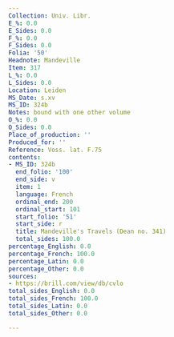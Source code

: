 ```yaml
---
Collection: Univ. Libr.
E_%: 0.0
E_Sides: 0.0
F_%: 0.0
F_Sides: 0.0
Folia: '50'
Headnote: Mandeville
Item: 317
L_%: 0.0
L_Sides: 0.0
Location: Leiden
MS_Date: s.xv
MS_ID: 324b
Notes: bound with one other volume
O_%: 0.0
O_Sides: 0.0
Place_of_production: ''
Produced_for: ''
Reference: Voss. lat. F.75
contents:
- MS_ID: 324b
  end_folio: '100'
  end_side: v
  item: 1
  language: French
  ordinal_end: 200
  ordinal_start: 101
  start_folio: '51'
  start_side: r
  title: Mandeville's Travels (Dean no. 341)
  total_sides: 100.0
percentage_English: 0.0
percentage_French: 100.0
percentage_Latin: 0.0
percentage_Other: 0.0
sources:
- https://brill.com/view/db/cvlo
total_sides_English: 0.0
total_sides_French: 100.0
total_sides_Latin: 0.0
total_sides_Other: 0.0

---
```

